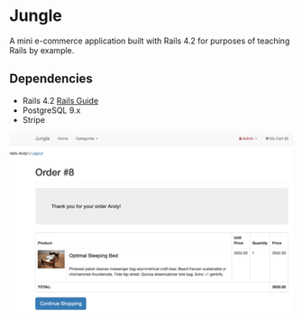 # Jungle

A mini e-commerce application built with Rails 4.2 for purposes of teaching Rails by example.

## Dependencies

* Rails 4.2 [Rails Guide](http://guides.rubyonrails.org/v4.2/)
* PostgreSQL 9.x
* Stripe

![Jungle screenshot](https://github.com/andy-park/jungle-rails/blob/master/docs/Jungle.png)